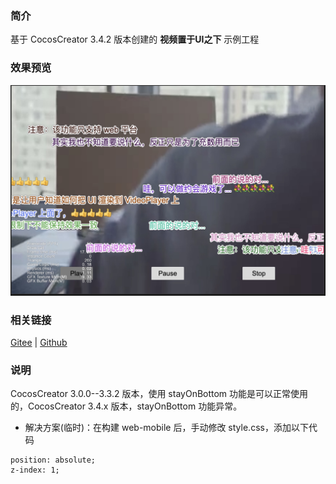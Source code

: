 ### 简介

基于 CocosCreator 3.4.2 版本创建的 **视频置于UI之下** 示例工程

### 效果预览
![image](../../image/202203/2022030208.jpg)

### 相关链接
[Gitee](https://gitee.com/mirrors_cocos-creator/example-cases/tree/v2.4.3/assets/cases/02_ui/09_videoplayer) | [Github](https://github.com/cocos-creator/example-cases/tree/v2.4.3/assets/cases/02_ui/09_videoplayer)

### 说明
CocosCreator 3.0.0--3.3.2 版本，使用 stayOnBottom 功能是可以正常使用的，CocosCreator 3.4.x 版本，stayOnBottom 功能异常。

- 解决方案(临时)：在构建 web-mobile 后，手动修改 style.css，添加以下代码
```
position: absolute;
z-index: 1;
```